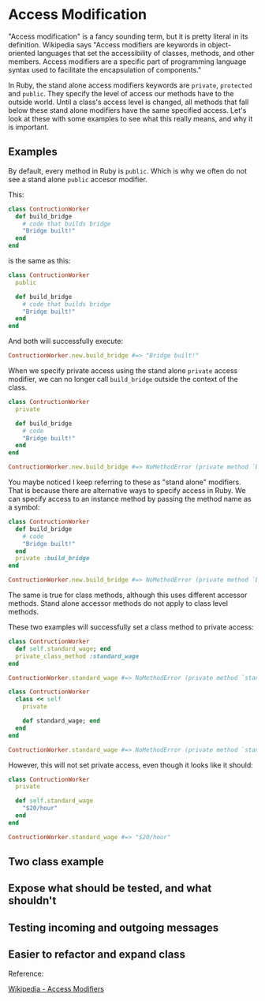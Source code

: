 # Access Modification

"Access modification" is a fancy sounding term, but it is pretty literal in its definition. Wikipedia says "Access modifiers are keywords in object-oriented languages that set the accessibility of classes, methods, and other members. Access modifiers are a specific part of programming language syntax used to facilitate the encapsulation of components."

In Ruby, the stand alone access modifiers keywords are `private`, `protected` and `public`. They specify the level of access our methods have to the outside world. Until a class's access level is changed, all methods that fall below these stand alone modifiers have the same specified access. Let's look at these with some examples to see what this really means, and why it is important.

## Examples

By default, every method in Ruby is `public`. Which is why we often do not see a stand alone `public` accesor modifier. 

This:

```ruby
class ContructionWorker
  def build_bridge
    # code that builds bridge
    "Bridge built!"
  end
end
```

is the same as this:

```ruby
class ContructionWorker
  public

  def build_bridge
    # code that builds bridge
    "Bridge built!"
  end
end
```

And both will successfully execute:

```ruby
ContructionWorker.new.build_bridge #=> "Bridge built!"
```

When we specify private access using the stand alone `private` access modifier, we can no longer call `build_bridge` outside the context of the class.

```ruby
class ContructionWorker
  private

  def build_bridge
    # code
    "Bridge built!"
  end
end

ContructionWorker.new.build_bridge #=> NoMethodError (private method `build_bridge' called for #<ContructionWorker:0x00007fb390842ab0>)
```

You maybe noticed I keep referring to these as "stand alone" modifiers. That is because there are alternative ways to specify access in Ruby. We can specify access to an instance method by passing the method name as a symbol:


```ruby
class ContructionWorker
  def build_bridge
    # code
    "Bridge built!"
  end
  private :build_bridge
end

ContructionWorker.new.build_bridge #=> NoMethodError (private method `build_bridge' called for #<ContructionWorker:0x00007fb392124cb8>)
```

The same is true for class methods, although this uses different accessor methods. Stand alone accessor methods do not apply to class level methods.

These two examples will successfully set a class method to private access:

```ruby
class ContructionWorker
  def self.standard_wage; end
  private_class_method :standard_wage
end

ContructionWorker.standard_wage #=> NoMethodError (private method `standard_wage' called for ContructionWorker:Class)
```

```ruby
class ContructionWorker
  class << self
    private

    def standard_wage; end
  end
end

ContructionWorker.standard_wage #=> NoMethodError (private method `standard_wage' called for ContructionWorker:Class)
```

However, this will not set private access, even though it looks like it should:

```ruby
class ContructionWorker
  private

  def self.standard_wage
    "$20/hour"
  end
end

ContructionWorker.standard_wage #=> "$20/hour"
```



## Two class example

## Expose what should be tested, and what shouldn't

## Testing incoming and outgoing messages

## Easier to refactor and expand class


Reference:

[Wikipedia - Access Modifiers](https://en.wikipedia.org/wiki/Access_modifiers)